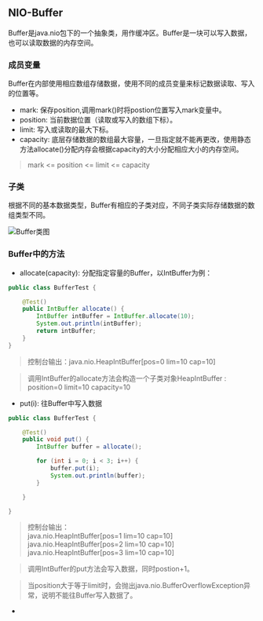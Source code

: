 ## NIO-Buffer

Buffer是java.nio包下的一个抽象类，用作缓冲区。Buffer是一块可以写入数据，也可以读取数据的内存空间。

### 成员变量

Buffer在内部使用相应数组存储数据，使用不同的成员变量来标记数据读取、写入的位置等。
- mark: 保存position,调用mark()时将postion位置写入mark变量中。
- position: 当前数据位置（读取或写入的数组下标）。
- limit: 写入或读取的最大下标。
- capacity: 底层存储数据的数组最大容量，一旦指定就不能再更改，使用静态方法allocate()分配内存会根据capacity的大小分配相应大小的内存空间。

> mark <= position <= limit <= capacity

### 子类

根据不同的基本数据类型，Buffer有相应的子类对应，不同子类实际存储数据的数组类型不同。

![Buffer类图](/images/Buffer.png)

### Buffer中的方法

- allocate(capacity): 分配指定容量的Buffer，以IntBuffer为例：
```java
public class BufferTest {

    @Test()
    public IntBuffer allocate() {
        IntBuffer intBuffer = IntBuffer.allocate(10);
        System.out.println(intBuffer);
        return intBuffer;
    }
}
```

> 控制台输出：java.nio.HeapIntBuffer[pos=0 lim=10 cap=10]

> 调用IntBuffer的allocate方法会构造一个子类对象HeapIntBuffer : position=0 limit=10 capacity=10

- put(i): 往Buffer中写入数据

```java
public class BufferTest {

    @Test()
    public void put() {
        IntBuffer buffer = allocate();

        for (int i = 0; i < 3; i++) {
            buffer.put(i);
            System.out.println(buffer);
        }

    }

}
```

> 控制台输出：<br/>
> java.nio.HeapIntBuffer[pos=1 lim=10 cap=10]<br/>
> java.nio.HeapIntBuffer[pos=2 lim=10 cap=10]<br/>
> java.nio.HeapIntBuffer[pos=3 lim=10 cap=10]<br/>

> 调用IntBuffer的put方法会写入数据，同时postion+1。

> 当position大于等于limit时，会抛出java.nio.BufferOverflowException异常，说明不能往Buffer写入数据了。

- 